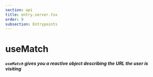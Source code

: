 ```yaml
---
section: api
title: entry.server.tsx
order: 8
subsection: Entrypoints
---
```


# useMatch

##### `useMatch` gives you a reactive object describing the URL the user is visiting
